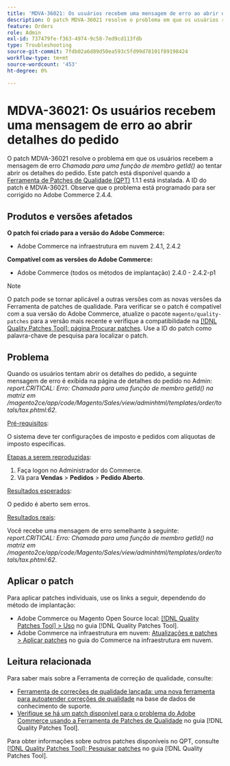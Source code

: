 ```yaml
---
title: 'MDVA-36021: Os usuários recebem uma mensagem de erro ao abrir detalhes do pedido'
description: O patch MDVA-36021 resolve o problema em que os usuários recebem a mensagem de erro *Chamada para uma função de membro getId()* ao tentar abrir detalhes do pedido. Este patch está disponível quando a [Ferramenta de correções de qualidade (QPT)](https://experienceleague.adobe.com/en/docs/commerce-operations/tools/quality-patches-tool/quality-patches-tool-to-self-serve-quality-patches) 1.1.1 está instalada. A ID do patch é MDVA-36021. Observe que o problema está programado para ser corrigido no Adobe Commerce 2.4.4.
feature: Orders
role: Admin
exl-id: 737479fe-f363-4974-9c58-7ed9cd113fdb
type: Troubleshooting
source-git-commit: 7fdb02a6d89d50ea593c5fd99d78101f89198424
workflow-type: tm+mt
source-wordcount: '453'
ht-degree: 0%

---
```


# MDVA-36021: Os usuários recebem uma mensagem de erro ao abrir detalhes do pedido

O patch MDVA-36021 resolve o problema em que os usuários recebem a mensagem de erro *Chamada para uma função de membro getId()* ao tentar abrir os detalhes do pedido. Este patch está disponível quando a [Ferramenta de Patches de Qualidade (QPT)](https://experienceleague.adobe.com/en/docs/commerce-operations/tools/quality-patches-tool/quality-patches-tool-to-self-serve-quality-patches) 1.1.1 está instalada. A ID do patch é MDVA-36021. Observe que o problema está programado para ser corrigido no Adobe Commerce 2.4.4.

## Produtos e versões afetados

**O patch foi criado para a versão do Adobe Commerce:**

* Adobe Commerce na infraestrutura em nuvem 2.4.1, 2.4.2

**Compatível com as versões do Adobe Commerce:**

* Adobe Commerce (todos os métodos de implantação) 2.4.0 - 2.4.2-p1

>[!NOTE]
>
>O patch pode se tornar aplicável a outras versões com as novas versões da Ferramenta de patches de qualidade. Para verificar se o patch é compatível com a sua versão do Adobe Commerce, atualize o pacote `magento/quality-patches` para a versão mais recente e verifique a compatibilidade na [[!DNL Quality Patches Tool]: página Procurar patches](https://experienceleague.adobe.com/en/docs/commerce-operations/tools/quality-patches-tool/quality-patches-tool-to-self-serve-quality-patches). Use a ID do patch como palavra-chave de pesquisa para localizar o patch.

## Problema

Quando os usuários tentam abrir os detalhes do pedido, a seguinte mensagem de erro é exibida na página de detalhes do pedido no Admin: *report.CRITICAL: Erro: Chamada para uma função de membro getId() na matriz em /magento2ce/app/code/Magento/Sales/view/adminhtml/templates/order/totals/tax.phtml:62*.

<u>Pré-requisitos</u>:

O sistema deve ter configurações de imposto e pedidos com alíquotas de imposto específicas.

<u>Etapas a serem reproduzidas</u>:

1. Faça logon no Administrador do Commerce.
1. Vá para **Vendas** > **Pedidos** > **Pedido Aberto**.

<u>Resultados esperados</u>:

O pedido é aberto sem erros.

<u>Resultados reais</u>:

Você recebe uma mensagem de erro semelhante à seguinte: *report.CRITICAL: Erro: Chamada para uma função de membro getId() na matriz em /magento2ce/app/code/Magento/Sales/view/adminhtml/templates/order/totals/tax.phtml:62*.

## Aplicar o patch

Para aplicar patches individuais, use os links a seguir, dependendo do método de implantação:

* Adobe Commerce ou Magento Open Source local: [[!DNL Quality Patches Tool] > Uso](/help/tools/quality-patches-tool/usage.md) no guia [!DNL Quality Patches Tool].
* Adobe Commerce na infraestrutura em nuvem: [Atualizações e patches > Aplicar patches](https://experienceleague.adobe.com/docs/commerce-cloud-service/user-guide/develop/upgrade/apply-patches.html) no guia do Commerce na infraestrutura em nuvem.

## Leitura relacionada

Para saber mais sobre a Ferramenta de correção de qualidade, consulte:

* [Ferramenta de correções de qualidade lançada: uma nova ferramenta para autoatender correções de qualidade](https://experienceleague.adobe.com/en/docs/commerce-operations/tools/quality-patches-tool/quality-patches-tool-to-self-serve-quality-patches) na base de dados de conhecimento de suporte.
* [Verifique se há um patch disponível para o problema do Adobe Commerce usando a Ferramenta de Patches de Qualidade](/help/tools/quality-patches-tool/patches-available-in-qpt/check-patch-for-magento-issue-with-magento-quality-patches.md) no guia [!DNL Quality Patches Tool].

Para obter informações sobre outros patches disponíveis no QPT, consulte [[!DNL Quality Patches Tool]: Pesquisar patches](https://experienceleague.adobe.com/tools/commerce-quality-patches/index.html) no guia [!DNL Quality Patches Tool].
